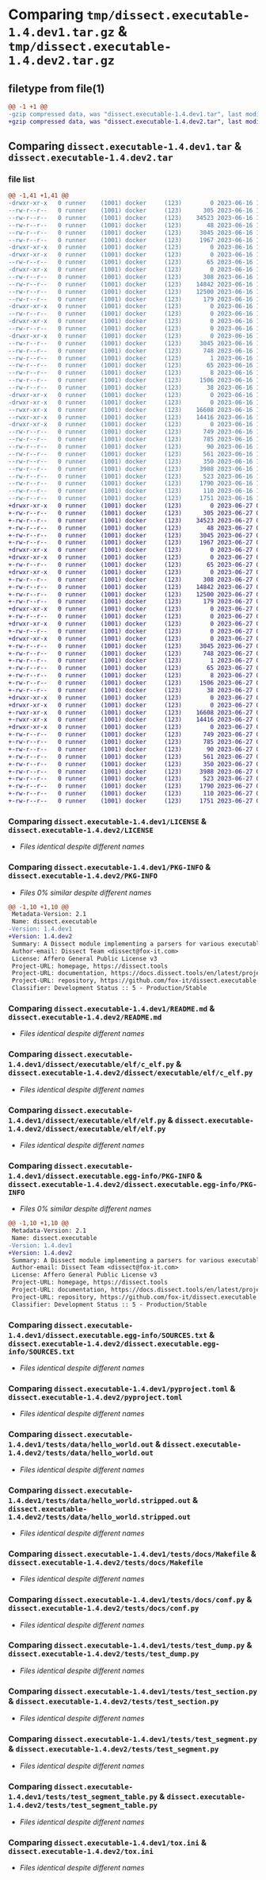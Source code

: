# Comparing `tmp/dissect.executable-1.4.dev1.tar.gz` & `tmp/dissect.executable-1.4.dev2.tar.gz`

## filetype from file(1)

```diff
@@ -1 +1 @@
-gzip compressed data, was "dissect.executable-1.4.dev1.tar", last modified: Fri Jun 16 12:49:38 2023, max compression
+gzip compressed data, was "dissect.executable-1.4.dev2.tar", last modified: Tue Jun 27 07:48:53 2023, max compression
```

## Comparing `dissect.executable-1.4.dev1.tar` & `dissect.executable-1.4.dev2.tar`

### file list

```diff
@@ -1,41 +1,41 @@
-drwxr-xr-x   0 runner    (1001) docker     (123)        0 2023-06-16 12:49:38.492971 dissect.executable-1.4.dev1/
--rw-r--r--   0 runner    (1001) docker     (123)      305 2023-06-16 12:49:19.000000 dissect.executable-1.4.dev1/COPYRIGHT
--rw-r--r--   0 runner    (1001) docker     (123)    34523 2023-06-16 12:49:19.000000 dissect.executable-1.4.dev1/LICENSE
--rw-r--r--   0 runner    (1001) docker     (123)       48 2023-06-16 12:49:19.000000 dissect.executable-1.4.dev1/MANIFEST.in
--rw-r--r--   0 runner    (1001) docker     (123)     3045 2023-06-16 12:49:38.492971 dissect.executable-1.4.dev1/PKG-INFO
--rw-r--r--   0 runner    (1001) docker     (123)     1967 2023-06-16 12:49:19.000000 dissect.executable-1.4.dev1/README.md
-drwxr-xr-x   0 runner    (1001) docker     (123)        0 2023-06-16 12:49:38.472970 dissect.executable-1.4.dev1/dissect/
-drwxr-xr-x   0 runner    (1001) docker     (123)        0 2023-06-16 12:49:38.480970 dissect.executable-1.4.dev1/dissect/executable/
--rw-r--r--   0 runner    (1001) docker     (123)       65 2023-06-16 12:49:19.000000 dissect.executable-1.4.dev1/dissect/executable/__init__.py
-drwxr-xr-x   0 runner    (1001) docker     (123)        0 2023-06-16 12:49:38.484970 dissect.executable-1.4.dev1/dissect/executable/elf/
--rw-r--r--   0 runner    (1001) docker     (123)      308 2023-06-16 12:49:19.000000 dissect.executable-1.4.dev1/dissect/executable/elf/__init__.py
--rw-r--r--   0 runner    (1001) docker     (123)    14842 2023-06-16 12:49:19.000000 dissect.executable-1.4.dev1/dissect/executable/elf/c_elf.py
--rw-r--r--   0 runner    (1001) docker     (123)    12500 2023-06-16 12:49:19.000000 dissect.executable-1.4.dev1/dissect/executable/elf/elf.py
--rw-r--r--   0 runner    (1001) docker     (123)      179 2023-06-16 12:49:19.000000 dissect.executable-1.4.dev1/dissect/executable/exception.py
-drwxr-xr-x   0 runner    (1001) docker     (123)        0 2023-06-16 12:49:38.484970 dissect.executable-1.4.dev1/dissect/executable/macho/
--rw-r--r--   0 runner    (1001) docker     (123)        0 2023-06-16 12:49:19.000000 dissect.executable-1.4.dev1/dissect/executable/macho/__init__.py
-drwxr-xr-x   0 runner    (1001) docker     (123)        0 2023-06-16 12:49:38.484970 dissect.executable-1.4.dev1/dissect/executable/pe/
--rw-r--r--   0 runner    (1001) docker     (123)        0 2023-06-16 12:49:19.000000 dissect.executable-1.4.dev1/dissect/executable/pe/__init__.py
-drwxr-xr-x   0 runner    (1001) docker     (123)        0 2023-06-16 12:49:38.480970 dissect.executable-1.4.dev1/dissect.executable.egg-info/
--rw-r--r--   0 runner    (1001) docker     (123)     3045 2023-06-16 12:49:38.000000 dissect.executable-1.4.dev1/dissect.executable.egg-info/PKG-INFO
--rw-r--r--   0 runner    (1001) docker     (123)      748 2023-06-16 12:49:38.000000 dissect.executable-1.4.dev1/dissect.executable.egg-info/SOURCES.txt
--rw-r--r--   0 runner    (1001) docker     (123)        1 2023-06-16 12:49:38.000000 dissect.executable-1.4.dev1/dissect.executable.egg-info/dependency_links.txt
--rw-r--r--   0 runner    (1001) docker     (123)       65 2023-06-16 12:49:38.000000 dissect.executable-1.4.dev1/dissect.executable.egg-info/requires.txt
--rw-r--r--   0 runner    (1001) docker     (123)        8 2023-06-16 12:49:38.000000 dissect.executable-1.4.dev1/dissect.executable.egg-info/top_level.txt
--rw-r--r--   0 runner    (1001) docker     (123)     1506 2023-06-16 12:49:26.000000 dissect.executable-1.4.dev1/pyproject.toml
--rw-r--r--   0 runner    (1001) docker     (123)       38 2023-06-16 12:49:38.492971 dissect.executable-1.4.dev1/setup.cfg
-drwxr-xr-x   0 runner    (1001) docker     (123)        0 2023-06-16 12:49:38.488970 dissect.executable-1.4.dev1/tests/
-drwxr-xr-x   0 runner    (1001) docker     (123)        0 2023-06-16 12:49:38.488970 dissect.executable-1.4.dev1/tests/data/
--rwxr-xr-x   0 runner    (1001) docker     (123)    16608 2023-06-16 12:49:19.000000 dissect.executable-1.4.dev1/tests/data/hello_world.out
--rwxr-xr-x   0 runner    (1001) docker     (123)    14416 2023-06-16 12:49:19.000000 dissect.executable-1.4.dev1/tests/data/hello_world.stripped.out
-drwxr-xr-x   0 runner    (1001) docker     (123)        0 2023-06-16 12:49:38.488970 dissect.executable-1.4.dev1/tests/docs/
--rw-r--r--   0 runner    (1001) docker     (123)      749 2023-06-16 12:49:19.000000 dissect.executable-1.4.dev1/tests/docs/Makefile
--rw-r--r--   0 runner    (1001) docker     (123)      785 2023-06-16 12:49:19.000000 dissect.executable-1.4.dev1/tests/docs/conf.py
--rw-r--r--   0 runner    (1001) docker     (123)       90 2023-06-16 12:49:19.000000 dissect.executable-1.4.dev1/tests/docs/index.rst
--rw-r--r--   0 runner    (1001) docker     (123)      561 2023-06-16 12:49:19.000000 dissect.executable-1.4.dev1/tests/test_dump.py
--rw-r--r--   0 runner    (1001) docker     (123)      350 2023-06-16 12:49:19.000000 dissect.executable-1.4.dev1/tests/test_elf.py
--rw-r--r--   0 runner    (1001) docker     (123)     3988 2023-06-16 12:49:19.000000 dissect.executable-1.4.dev1/tests/test_section.py
--rw-r--r--   0 runner    (1001) docker     (123)      523 2023-06-16 12:49:19.000000 dissect.executable-1.4.dev1/tests/test_segment.py
--rw-r--r--   0 runner    (1001) docker     (123)     1790 2023-06-16 12:49:19.000000 dissect.executable-1.4.dev1/tests/test_segment_table.py
--rw-r--r--   0 runner    (1001) docker     (123)      110 2023-06-16 12:49:19.000000 dissect.executable-1.4.dev1/tests/util.py
--rw-r--r--   0 runner    (1001) docker     (123)     1751 2023-06-16 12:49:19.000000 dissect.executable-1.4.dev1/tox.ini
+drwxr-xr-x   0 runner    (1001) docker     (123)        0 2023-06-27 07:48:53.278407 dissect.executable-1.4.dev2/
+-rw-r--r--   0 runner    (1001) docker     (123)      305 2023-06-27 07:48:38.000000 dissect.executable-1.4.dev2/COPYRIGHT
+-rw-r--r--   0 runner    (1001) docker     (123)    34523 2023-06-27 07:48:38.000000 dissect.executable-1.4.dev2/LICENSE
+-rw-r--r--   0 runner    (1001) docker     (123)       48 2023-06-27 07:48:38.000000 dissect.executable-1.4.dev2/MANIFEST.in
+-rw-r--r--   0 runner    (1001) docker     (123)     3045 2023-06-27 07:48:53.278407 dissect.executable-1.4.dev2/PKG-INFO
+-rw-r--r--   0 runner    (1001) docker     (123)     1967 2023-06-27 07:48:38.000000 dissect.executable-1.4.dev2/README.md
+drwxr-xr-x   0 runner    (1001) docker     (123)        0 2023-06-27 07:48:53.274407 dissect.executable-1.4.dev2/dissect/
+drwxr-xr-x   0 runner    (1001) docker     (123)        0 2023-06-27 07:48:53.274407 dissect.executable-1.4.dev2/dissect/executable/
+-rw-r--r--   0 runner    (1001) docker     (123)       65 2023-06-27 07:48:38.000000 dissect.executable-1.4.dev2/dissect/executable/__init__.py
+drwxr-xr-x   0 runner    (1001) docker     (123)        0 2023-06-27 07:48:53.274407 dissect.executable-1.4.dev2/dissect/executable/elf/
+-rw-r--r--   0 runner    (1001) docker     (123)      308 2023-06-27 07:48:38.000000 dissect.executable-1.4.dev2/dissect/executable/elf/__init__.py
+-rw-r--r--   0 runner    (1001) docker     (123)    14842 2023-06-27 07:48:38.000000 dissect.executable-1.4.dev2/dissect/executable/elf/c_elf.py
+-rw-r--r--   0 runner    (1001) docker     (123)    12500 2023-06-27 07:48:38.000000 dissect.executable-1.4.dev2/dissect/executable/elf/elf.py
+-rw-r--r--   0 runner    (1001) docker     (123)      179 2023-06-27 07:48:38.000000 dissect.executable-1.4.dev2/dissect/executable/exception.py
+drwxr-xr-x   0 runner    (1001) docker     (123)        0 2023-06-27 07:48:53.278407 dissect.executable-1.4.dev2/dissect/executable/macho/
+-rw-r--r--   0 runner    (1001) docker     (123)        0 2023-06-27 07:48:39.000000 dissect.executable-1.4.dev2/dissect/executable/macho/__init__.py
+drwxr-xr-x   0 runner    (1001) docker     (123)        0 2023-06-27 07:48:53.278407 dissect.executable-1.4.dev2/dissect/executable/pe/
+-rw-r--r--   0 runner    (1001) docker     (123)        0 2023-06-27 07:48:39.000000 dissect.executable-1.4.dev2/dissect/executable/pe/__init__.py
+drwxr-xr-x   0 runner    (1001) docker     (123)        0 2023-06-27 07:48:53.274407 dissect.executable-1.4.dev2/dissect.executable.egg-info/
+-rw-r--r--   0 runner    (1001) docker     (123)     3045 2023-06-27 07:48:53.000000 dissect.executable-1.4.dev2/dissect.executable.egg-info/PKG-INFO
+-rw-r--r--   0 runner    (1001) docker     (123)      748 2023-06-27 07:48:53.000000 dissect.executable-1.4.dev2/dissect.executable.egg-info/SOURCES.txt
+-rw-r--r--   0 runner    (1001) docker     (123)        1 2023-06-27 07:48:53.000000 dissect.executable-1.4.dev2/dissect.executable.egg-info/dependency_links.txt
+-rw-r--r--   0 runner    (1001) docker     (123)       65 2023-06-27 07:48:53.000000 dissect.executable-1.4.dev2/dissect.executable.egg-info/requires.txt
+-rw-r--r--   0 runner    (1001) docker     (123)        8 2023-06-27 07:48:53.000000 dissect.executable-1.4.dev2/dissect.executable.egg-info/top_level.txt
+-rw-r--r--   0 runner    (1001) docker     (123)     1506 2023-06-27 07:48:43.000000 dissect.executable-1.4.dev2/pyproject.toml
+-rw-r--r--   0 runner    (1001) docker     (123)       38 2023-06-27 07:48:53.278407 dissect.executable-1.4.dev2/setup.cfg
+drwxr-xr-x   0 runner    (1001) docker     (123)        0 2023-06-27 07:48:53.278407 dissect.executable-1.4.dev2/tests/
+drwxr-xr-x   0 runner    (1001) docker     (123)        0 2023-06-27 07:48:53.278407 dissect.executable-1.4.dev2/tests/data/
+-rwxr-xr-x   0 runner    (1001) docker     (123)    16608 2023-06-27 07:48:38.000000 dissect.executable-1.4.dev2/tests/data/hello_world.out
+-rwxr-xr-x   0 runner    (1001) docker     (123)    14416 2023-06-27 07:48:38.000000 dissect.executable-1.4.dev2/tests/data/hello_world.stripped.out
+drwxr-xr-x   0 runner    (1001) docker     (123)        0 2023-06-27 07:48:53.278407 dissect.executable-1.4.dev2/tests/docs/
+-rw-r--r--   0 runner    (1001) docker     (123)      749 2023-06-27 07:48:38.000000 dissect.executable-1.4.dev2/tests/docs/Makefile
+-rw-r--r--   0 runner    (1001) docker     (123)      785 2023-06-27 07:48:38.000000 dissect.executable-1.4.dev2/tests/docs/conf.py
+-rw-r--r--   0 runner    (1001) docker     (123)       90 2023-06-27 07:48:38.000000 dissect.executable-1.4.dev2/tests/docs/index.rst
+-rw-r--r--   0 runner    (1001) docker     (123)      561 2023-06-27 07:48:38.000000 dissect.executable-1.4.dev2/tests/test_dump.py
+-rw-r--r--   0 runner    (1001) docker     (123)      350 2023-06-27 07:48:38.000000 dissect.executable-1.4.dev2/tests/test_elf.py
+-rw-r--r--   0 runner    (1001) docker     (123)     3988 2023-06-27 07:48:38.000000 dissect.executable-1.4.dev2/tests/test_section.py
+-rw-r--r--   0 runner    (1001) docker     (123)      523 2023-06-27 07:48:38.000000 dissect.executable-1.4.dev2/tests/test_segment.py
+-rw-r--r--   0 runner    (1001) docker     (123)     1790 2023-06-27 07:48:38.000000 dissect.executable-1.4.dev2/tests/test_segment_table.py
+-rw-r--r--   0 runner    (1001) docker     (123)      110 2023-06-27 07:48:38.000000 dissect.executable-1.4.dev2/tests/util.py
+-rw-r--r--   0 runner    (1001) docker     (123)     1751 2023-06-27 07:48:38.000000 dissect.executable-1.4.dev2/tox.ini
```

### Comparing `dissect.executable-1.4.dev1/LICENSE` & `dissect.executable-1.4.dev2/LICENSE`

 * *Files identical despite different names*

### Comparing `dissect.executable-1.4.dev1/PKG-INFO` & `dissect.executable-1.4.dev2/PKG-INFO`

 * *Files 0% similar despite different names*

```diff
@@ -1,10 +1,10 @@
 Metadata-Version: 2.1
 Name: dissect.executable
-Version: 1.4.dev1
+Version: 1.4.dev2
 Summary: A Dissect module implementing a parsers for various executable formats such as PE, ELF and Macho-O
 Author-email: Dissect Team <dissect@fox-it.com>
 License: Affero General Public License v3
 Project-URL: homepage, https://dissect.tools
 Project-URL: documentation, https://docs.dissect.tools/en/latest/projects/dissect.executable
 Project-URL: repository, https://github.com/fox-it/dissect.executable
 Classifier: Development Status :: 5 - Production/Stable
```

### Comparing `dissect.executable-1.4.dev1/README.md` & `dissect.executable-1.4.dev2/README.md`

 * *Files identical despite different names*

### Comparing `dissect.executable-1.4.dev1/dissect/executable/elf/c_elf.py` & `dissect.executable-1.4.dev2/dissect/executable/elf/c_elf.py`

 * *Files identical despite different names*

### Comparing `dissect.executable-1.4.dev1/dissect/executable/elf/elf.py` & `dissect.executable-1.4.dev2/dissect/executable/elf/elf.py`

 * *Files identical despite different names*

### Comparing `dissect.executable-1.4.dev1/dissect.executable.egg-info/PKG-INFO` & `dissect.executable-1.4.dev2/dissect.executable.egg-info/PKG-INFO`

 * *Files 0% similar despite different names*

```diff
@@ -1,10 +1,10 @@
 Metadata-Version: 2.1
 Name: dissect.executable
-Version: 1.4.dev1
+Version: 1.4.dev2
 Summary: A Dissect module implementing a parsers for various executable formats such as PE, ELF and Macho-O
 Author-email: Dissect Team <dissect@fox-it.com>
 License: Affero General Public License v3
 Project-URL: homepage, https://dissect.tools
 Project-URL: documentation, https://docs.dissect.tools/en/latest/projects/dissect.executable
 Project-URL: repository, https://github.com/fox-it/dissect.executable
 Classifier: Development Status :: 5 - Production/Stable
```

### Comparing `dissect.executable-1.4.dev1/dissect.executable.egg-info/SOURCES.txt` & `dissect.executable-1.4.dev2/dissect.executable.egg-info/SOURCES.txt`

 * *Files identical despite different names*

### Comparing `dissect.executable-1.4.dev1/pyproject.toml` & `dissect.executable-1.4.dev2/pyproject.toml`

 * *Files identical despite different names*

### Comparing `dissect.executable-1.4.dev1/tests/data/hello_world.out` & `dissect.executable-1.4.dev2/tests/data/hello_world.out`

 * *Files identical despite different names*

### Comparing `dissect.executable-1.4.dev1/tests/data/hello_world.stripped.out` & `dissect.executable-1.4.dev2/tests/data/hello_world.stripped.out`

 * *Files identical despite different names*

### Comparing `dissect.executable-1.4.dev1/tests/docs/Makefile` & `dissect.executable-1.4.dev2/tests/docs/Makefile`

 * *Files identical despite different names*

### Comparing `dissect.executable-1.4.dev1/tests/docs/conf.py` & `dissect.executable-1.4.dev2/tests/docs/conf.py`

 * *Files identical despite different names*

### Comparing `dissect.executable-1.4.dev1/tests/test_dump.py` & `dissect.executable-1.4.dev2/tests/test_dump.py`

 * *Files identical despite different names*

### Comparing `dissect.executable-1.4.dev1/tests/test_section.py` & `dissect.executable-1.4.dev2/tests/test_section.py`

 * *Files identical despite different names*

### Comparing `dissect.executable-1.4.dev1/tests/test_segment.py` & `dissect.executable-1.4.dev2/tests/test_segment.py`

 * *Files identical despite different names*

### Comparing `dissect.executable-1.4.dev1/tests/test_segment_table.py` & `dissect.executable-1.4.dev2/tests/test_segment_table.py`

 * *Files identical despite different names*

### Comparing `dissect.executable-1.4.dev1/tox.ini` & `dissect.executable-1.4.dev2/tox.ini`

 * *Files identical despite different names*

